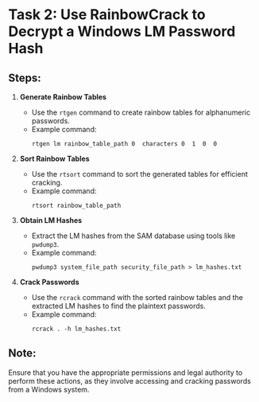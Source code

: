 # Task 2: Use RainbowCrack to Decrypt a Windows LM Password Hash

## Steps:

1. **Generate Rainbow Tables**
   - Use the `rtgen` command to create rainbow tables for alphanumeric passwords.
   - Example command:
     ```
     rtgen lm rainbow_table_path 0  characters 0  1  0  0
     ```

2. **Sort Rainbow Tables**
   - Use the `rtsort` command to sort the generated tables for efficient cracking.
   - Example command:
     ```
     rtsort rainbow_table_path
     ```

3. **Obtain LM Hashes**
   - Extract the LM hashes from the SAM database using tools like `pwdump3`.
   - Example command:
     ```
     pwdump3 system_file_path security_file_path > lm_hashes.txt
     ```

4. **Crack Passwords**
   - Use the `rcrack` command with the sorted rainbow tables and the extracted LM hashes to find the plaintext passwords.
   - Example command:
     ```
     rcrack . -h lm_hashes.txt
     ```

## Note:
Ensure that you have the appropriate permissions and legal authority to perform these actions, as they involve accessing and cracking passwords from a Windows system.
```

